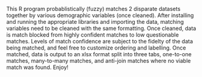 This R program probablistically (fuzzy) matches 2 disparate datasets together by various demographic variables (once cleaned). After installing and running the appropriate libraries and importing the data, matching variables need to be cleaned with the same formatting. Once cleaned, data is match blocked from highly confident matches to low questionable matches. Levels of match confidence are subject to the fidelty of the data being matched, and feel free to customize ordering and labelling. Once matched, data is output to an xlsx format split into three tabs, one-to-one matches, many-to-many matches, and anti-join matches where no viable match was found. Enjoy!
